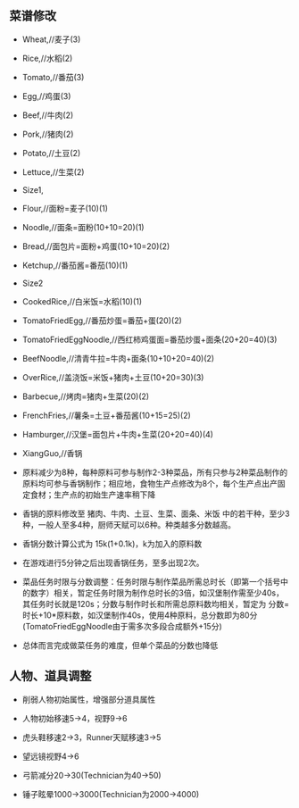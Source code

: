 

## 菜谱修改

- Wheat,//麦子(3)
- Rice,//水稻(2)
- Tomato,//番茄(3)
- Egg,//鸡蛋(3)
- Beef,//牛肉(2)
- Pork,//猪肉(2)
- Potato,//土豆(2)
- Lettuce,//生菜(2)
- Size1,
- Flour,//面粉=麦子(10)(1)
- Noodle,//面条=面粉(10+10=20)(1)
- Bread,//面包片=面粉+鸡蛋(10+10=20)(2)
- Ketchup,//番茄酱=番茄(10)(1)
- Size2
- CookedRice,//白米饭=水稻(10)(1)
- TomatoFriedEgg,//番茄炒蛋=番茄+蛋(20)(2)
- TomatoFriedEggNoodle,//西红柿鸡蛋面=番茄炒蛋+面条(20+20=40)(3)
- BeefNoodle,//清青牛拉=牛肉+面条(10+10+20=40)(2)
- OverRice,//盖浇饭=米饭+猪肉+土豆(10+20=30)(3)
- Barbecue,//烤肉=猪肉+生菜(20)(2)
- FrenchFries,//薯条=土豆+番茄酱(10+15=25)(2)
- Hamburger,//汉堡=面包片+牛肉+生菜(20+20=40)(4)
- XiangGuo,//香锅

- 原料减少为8种，每种原料可参与制作2-3种菜品，所有只参与2种菜品制作的原料均可参与香锅制作；相应地，食物生产点修改为8个，每个生产点出产固定食材；生产点的初始生产速率稍下降

- 香锅的原料修改至 猪肉、牛肉、土豆、生菜、面条、米饭 中的若干种，至少3种，一般人至多4种，厨师天赋可以6种。种类越多分数越高。
- 香锅分数计算公式为 15k(1+0.1k)，k为加入的原料数
- 在游戏进行5分钟之后出现香锅任务，至多出现2次。

- 菜品任务时限与分数调整：任务时限与制作菜品所需总时长（即第一个括号中的数字）相关，暂定任务时限为制作总时长的3倍，如汉堡制作需至少40s，其任务时长就是120s；分数与制作时长和所需总原料数均相关，暂定为 分数=时长+10*原料数，如汉堡制作40s，使用4种原料，总分数即为80分(TomatoFriedEggNoodle由于需多次多段合成额外+15分)

- 总体而言完成做菜任务的难度，但单个菜品的分数也降低

## 人物、道具调整

- 削弱人物初始属性，增强部分道具属性

- 人物初始移速5->4，视野9->6
- 虎头鞋移速2->3，Runner天赋移速3->5

- 望远镜视野4->6

- 弓箭减分20->30(Technician为40->50)

- 锤子眩晕1000->3000(Technician为2000->4000)